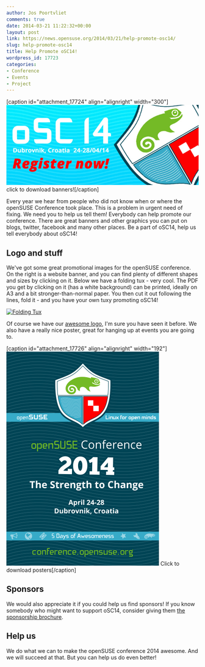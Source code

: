 ```yaml
---
author: Jos Poortvliet
comments: true
date: 2014-03-21 11:22:32+00:00
layout: post
link: https://news.opensuse.org/2014/03/21/help-promote-osc14/
slug: help-promote-osc14
title: Help Promote oSC14!
wordpress_id: 17723
categories:
- Conference
- Events
- Project
---
```


[caption id="attachment_17724" align="alignright" width="300"][![oSC14 banner](/wp-content/uploads/2014/03/720x300.jpg)](https://github.com/openSUSE/artwork/tree/master/Marketing%20Materials/Events/openSUSE%20Conference/2014-oS-Conference/Banners) click to download banners![/caption]

Every year we hear from people who did not know when or where the openSUSE Conference took place. This is a problem in urgent need of fixing. We need you to help us tell them! Everybody can help promote our conference. There are great banners and other graphics you can put on blogs, twitter, facebook and many other places. Be a part of oSC14, help us tell everybody about oSC14!<!-- more -->



## Logo and stuff


We've got some great promotional images for the openSUSE conference. On the right is a website banner, and you can find plenty of different shapes and sizes by clicking on it. Below we have a folding tux - very cool. The PDF you get by clicking on it (has a white background) can be printed, ideally on A3 and a bit stronger-than-normal paper. You then cut it out following the lines, fold it - and you have your own tuxy promoting oSC14!

[![Folding Tux](https://conference.opensuse.org/assets/img/banners/thumb/tux.png)](https://conference.opensuse.org/assets/img/banners/FoldingTux_oSC14.pdf)

Of course we have our [awesome logo](http://is.gd/dIEkWy), I'm sure you have seen it before. We also have a really nice poster, great for hanging up at events you are going to.

[caption id="attachment_17726" align="alignright" width="192"][![poster, click to see downloads](/wp-content/uploads/2014/03/Poster-oSC14-FinalVersion.png)](https://github.com/openSUSE/artwork/tree/master/Marketing%20Materials/Events/openSUSE%20Conference/2014-oS-Conference/Posters/Final) Click to download posters[/caption]



## Sponsors


We would also appreciate it if you could help us find sponsors! If you know somebody who might want to support oSC14, consider giving them [the sponsorship brochure](https://dl.dropboxusercontent.com/u/29347181/oSC14%20Sponsorship%20Brochure.pdf).


## Help us


We do what we can to make the openSUSE conference 2014 awesome. And we will succeed at that. But you can help us do even better!
